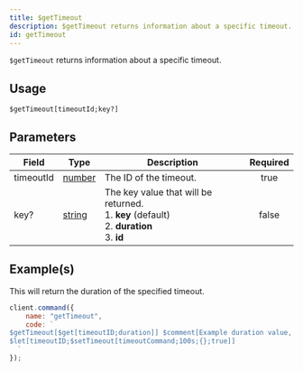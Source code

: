 ```yaml
---
title: $getTimeout
description: $getTimeout returns information about a specific timeout.
id: getTimeout
---
```


`$getTimeout` returns information about a specific timeout.

## Usage

```aoi
$getTimeout[timeoutId;key?]
```

## Parameters

| Field     | Type                                                                                              | Description                                                                                                          | Required |
| --------  | ------------------------------------------------------------------------------------------------- | ---------------------------------------------------------------------------------------------------------------------| :------: |
| timeoutId | [number](https://developer.mozilla.org/en-US/docs/Web/JavaScript/Reference/Global_Objects/Number) | The ID of the timeout.                                                                                               |  true    |
| key?      | [string](https://developer.mozilla.org/en-US/docs/Web/JavaScript/Reference/Global_Objects/String) | The key value that will be returned. <br /> 1. **key** (default) <br /> 2. **duration** <br /> 3. **id**             |  false   |

## Example(s)

This will return the duration of the specified timeout.

```js
client.command({
    name: "getTimeout",
    code: `
$getTimeout[$get[timeoutID;duration]] $comment[Example duration value, 1723905246347]
$let[timeoutID;$setTimeout[timeoutCommand;100s;{};true]]
  `
});
```
